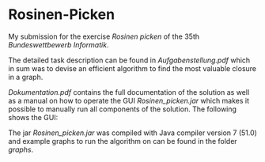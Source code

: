 # Rosinen-Picken
My submission for the exercise *Rosinen picken* of the 35th *Bundeswettbewerb Informatik*.

The detailed task description can be found in *Aufgabenstellung.pdf* which in sum was to devise an efficient algorithm
to find the most valuable closure in a graph. 

*Dokumentation.pdf* contains the full documentation of the solution as well as a
manual on how to operate the GUI *Rosinen_picken.jar* which makes it possible to manually run all components of the solution.
The following shows the GUI:

The jar *Rosinen_picken.jar* was compiled with Java compiler version 7 (51.0) and example graphs to run the 
algorithm on can be found in the folder *graphs*.
